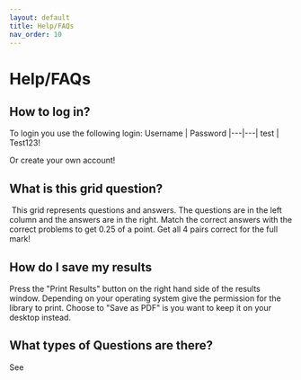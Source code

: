 ```yaml
---
layout: default
title: Help/FAQs
nav_order: 10
---
```


# Help/FAQs

## How to log in?
To login you use the following login:
Username | Password
|---|---|
test | Test123!

Or create your own account!

## What is this grid question?
![]()
This grid represents questions and answers. The questions are in the left column and the answers are in the right. Match the correct answers with the correct problems to get 0.25 of a point. Get all 4 pairs correct for the full mark!

## How do I save my results
Press the "Print Results" button on the right hand side of the results window. Depending on your operating system give the permission for the library to print. Choose to "Save as PDF" is you want to keep it on your desktop instead.
![]()

## What types of Questions are there?
See []()
